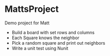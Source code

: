 # MattsProject
Demo project for Matt

 - Build a board with set rows and columns
 - Each Square knows the neighbor
 - Pick a random square and print out neighbors
 - Write a unit test using Nunit
